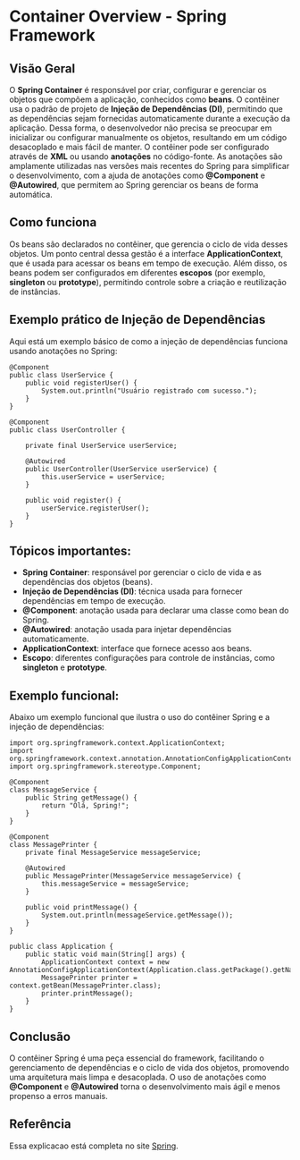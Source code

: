 # Container Overview - Spring Framework

## Visão Geral

O **Spring Container** é responsável por criar, configurar e gerenciar os objetos que compõem a aplicação, conhecidos como **beans**. O contêiner usa o padrão de projeto de **Injeção de Dependências (DI)**, permitindo que as dependências sejam fornecidas automaticamente durante a execução da aplicação. Dessa forma, o desenvolvedor não precisa se preocupar em inicializar ou configurar manualmente os objetos, resultando em um código desacoplado e mais fácil de manter.
O contêiner pode ser configurado através de **XML** ou usando **anotações** no código-fonte. As anotações são amplamente utilizadas nas versões mais recentes do Spring para simplificar o desenvolvimento, com a ajuda de anotações como **@Component** e **@Autowired**, que permitem ao Spring gerenciar os beans de forma automática.

## Como funciona
Os beans são declarados no contêiner, que gerencia o ciclo de vida desses objetos. Um ponto central dessa gestão é a interface **ApplicationContext**, que é usada para acessar os beans em tempo de execução. Além disso, os beans podem ser configurados em diferentes **escopos** (por exemplo, **singleton** ou **prototype**), permitindo controle sobre a criação e reutilização de instâncias.

## Exemplo prático de Injeção de Dependências
Aqui está um exemplo básico de como a injeção de dependências funciona usando anotações no Spring:

```
@Component
public class UserService {
    public void registerUser() {
        System.out.println("Usuário registrado com sucesso.");
    }
}

@Component
public class UserController {

    private final UserService userService;

    @Autowired
    public UserController(UserService userService) {
        this.userService = userService;
    }

    public void register() {
        userService.registerUser();
    }
}
```

## Tópicos importantes:

- **Spring Container**: responsável por gerenciar o ciclo de vida e as dependências dos objetos (beans).
- **Injeção de Dependências (DI)**: técnica usada para fornecer dependências em tempo de execução.
- **@Component**: anotação usada para declarar uma classe como bean do Spring.
- **@Autowired**: anotação usada para injetar dependências automaticamente.
- **ApplicationContext**: interface que fornece acesso aos beans.
- **Escopo**: diferentes configurações para controle de instâncias, como **singleton** e **prototype**.


## Exemplo funcional:
Abaixo um exemplo funcional que ilustra o uso do contêiner Spring e a injeção de dependências:

```
import org.springframework.context.ApplicationContext;
import org.springframework.context.annotation.AnnotationConfigApplicationContext;
import org.springframework.stereotype.Component;

@Component
class MessageService {
    public String getMessage() {
        return "Olá, Spring!";
    }
}

@Component
class MessagePrinter {
    private final MessageService messageService;

    @Autowired
    public MessagePrinter(MessageService messageService) {
        this.messageService = messageService;
    }

    public void printMessage() {
        System.out.println(messageService.getMessage());
    }
}

public class Application {
    public static void main(String[] args) {
        ApplicationContext context = new AnnotationConfigApplicationContext(Application.class.getPackage().getName());
        MessagePrinter printer = context.getBean(MessagePrinter.class);
        printer.printMessage();
    }
}
```

## Conclusão
O contêiner Spring é uma peça essencial do framework, facilitando o gerenciamento de dependências e o ciclo de vida dos objetos, promovendo uma arquitetura mais limpa e desacoplada. O uso de anotações como **@Component** e **@Autowired** torna o desenvolvimento mais ágil e menos propenso a erros manuais.

## Referência
Essa explicacao está completa no site [Spring](https://docs.spring.io/spring-framework/reference/core/beans/basics.html).
